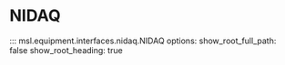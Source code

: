# NIDAQ

::: msl.equipment.interfaces.nidaq.NIDAQ
    options:
        show_root_full_path: false
        show_root_heading: true
